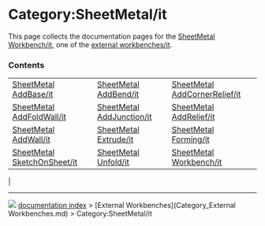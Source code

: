 # Category:SheetMetal/it
This page collects the documentation pages for the [SheetMetal Workbench/it](SheetMetal_Workbench/it.md), one of the [external workbenches/it](external_workbenches/it.md).

### Contents

|     |     |     |
| --- | --- | --- |
| [SheetMetal AddBase/it](SheetMetal_AddBase/it.md) | [SheetMetal AddBend/it](SheetMetal_AddBend/it.md) | [SheetMetal AddCornerRelief/it](SheetMetal_AddCornerRelief/it.md) |
| [SheetMetal AddFoldWall/it](SheetMetal_AddFoldWall/it.md) | [SheetMetal AddJunction/it](SheetMetal_AddJunction/it.md) | [SheetMetal AddRelief/it](SheetMetal_AddRelief/it.md) |
| [SheetMetal AddWall/it](SheetMetal_AddWall/it.md) | [SheetMetal Extrude/it](SheetMetal_Extrude/it.md) | [SheetMetal Forming/it](SheetMetal_Forming/it.md) |
| [SheetMetal SketchOnSheet/it](SheetMetal_SketchOnSheet/it.md) | [SheetMetal Unfold/it](SheetMetal_Unfold/it.md) | [SheetMetal Workbench/it](SheetMetal_Workbench/it.md) |
|



---
![](images/Right_arrow.png) [documentation index](../README.md) > [External Workbenches](Category_External Workbenches.md) > Category:SheetMetal/it
